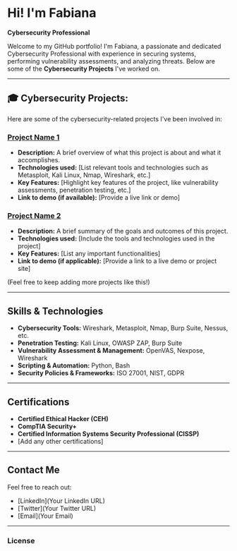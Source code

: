 # Hi! I'm Fabiana   
**Cybersecurity Professional** 

Welcome to my GitHub portfolio! I'm Fabiana, a passionate and dedicated Cybersecurity Professional with experience in securing systems, performing vulnerability assessments, and analyzing threats. Below are some of the **Cybersecurity Projects** I've worked on.

---

## 🎓 Cybersecurity Projects:

Here are some of the cybersecurity-related projects I've been involved in:

### [Project Name 1](link-to-your-project)
- **Description:** A brief overview of what this project is about and what it accomplishes. 
- **Technologies used:** [List relevant tools and technologies such as Metasploit, Kali Linux, Nmap, Wireshark, etc.]
- **Key Features:** [Highlight key features of the project, like vulnerability assessments, penetration testing, etc.]
- **Link to demo (if available):** [Provide a live link or demo]

### [Project Name 2](link-to-your-project)
- **Description:** A brief summary of the goals and outcomes of this project.
- **Technologies used:** [Include the tools and technologies used in the project]
- **Key Features:** [List any important functionalities]
- **Link to demo (if applicable):** [Provide a link to a live demo or project site]

(Feel free to keep adding more projects like this!)

---

## Skills & Technologies

- **Cybersecurity Tools:** Wireshark, Metasploit, Nmap, Burp Suite, Nessus, etc.
- **Penetration Testing:** Kali Linux, OWASP ZAP, Burp Suite
- **Vulnerability Assessment & Management:** OpenVAS, Nexpose, Wireshark
- **Scripting & Automation:** Python, Bash
- **Security Policies & Frameworks:** ISO 27001, NIST, GDPR

---

## Certifications

- **Certified Ethical Hacker (CEH)**
- **CompTIA Security+**
- **Certified Information Systems Security Professional (CISSP)**
- [Add any other certifications]

---

## Contact Me

Feel free to reach out:
- [LinkedIn](Your LinkedIn URL)
- [Twitter](Your Twitter URL)
- [Email](Your Email)

---

### License
